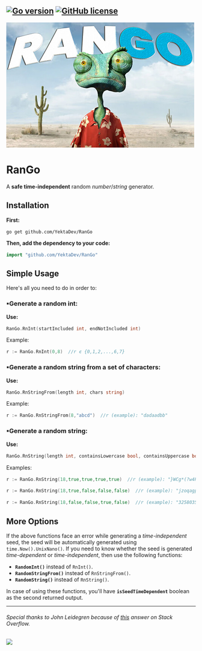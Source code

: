[![Go version](https://img.shields.io/badge/Go-v1.15-blue)](#)
[![GitHub license](https://img.shields.io/badge/license-Apache%202-blueviolet)](#)
---
[![RanGo Logo](https://raw.githubusercontent.com/YektaDev/RanGo/main/res/RanGo_small.jpg "RanGo!")](#)

# RanGo
A **safe time-independent** random _number_/_string_ generator.

## Installation
**First:**
```
go get github.com/YektaDev/RanGo
```
**Then, add the dependency to your code:**
```go
import "github.com/YektaDev/RanGo"
```

## Simple Usage
Here's all you need to do in order to:

### ▪Generate a random int:
**Use:**
```go
RanGo.RnInt(startIncluded int, endNotIncluded int)
```
Example:
```go
r := RanGo.RnInt(0,8)  //r ϵ {0,1,2,...,6,7}
```

### ▪Generate a random string from a set of characters:
**Use:**
```go
RanGo.RnStringFrom(length int, chars string)
```
Example:
```go
r := RanGo.RnStringFrom(8,"abcd")  //r (example): "dadaadbb"
```

### ▪Generate a random string:
**Use:**
```go
RanGo.RnString(length int, containsLowercase bool, containsUppercase bool, containsNumber bool, containsSpecial bool)
```
Examples:
```go
r := RanGo.RnString(18,true,true,true,true)  //r (example): "}WCg*(?w4P$<HS\jOb"
```
```go
r := RanGo.RnString(18,true,false,false,false)  //r (example): "jzoqagpchhsyhotvrj"
```
```go
r := RanGo.RnString(18,false,false,true,false)  //r (example): "325803510203358683"
```

## More Options
If the above functions face an error while generating a _time-independent_ seed, the seed will be automatically generated using ```time.Now().UnixNano()```. If you need to know whether the seed is generated _time-dependent_ or _time-independent_, then use the following functions:
* **```RandomInt()```** instead of ```RnInt()```.
* **```RandomStringFrom()```** instead of ```RnStringFrom()```.
* **```RandomString()```** instead of ```RnString()```.

In case of using these functions, you'll have **```isSeedTimeDependent```** boolean as the second returned output.

---

###### Special thanks to _John Leidegren_ because of [this](https://stackoverflow.com/a/54491783/6155559) answer on _Stack Overflow_.
[![](https://forthebadge.com/images/badges/it-works-why.svg)](#)
